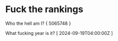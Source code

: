 # Fuck the rankings

Who the hell am I?
{ 5065748 }

What fucking year is it?
[ 2024-09-19T04:00:00Z ]
